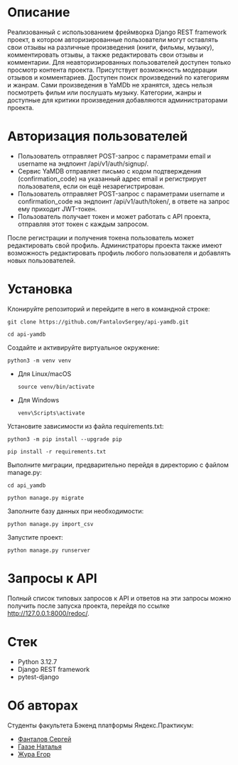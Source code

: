 # Описание
Реализованный с использованием фреймворка Django REST framework проект, в котором авторизированные пользователи могут оставлять свои отзывы на различные произведения (книги, фильмы, музыку), комментировать отзывы, а также редактировать свои отзывы и комментарии. Для неавторизированных пользователей доступен только просмотр контента проекта. Присутствует возможность модерации отзывов и комментариев. Доступен поиск произведений по категориям и жанрам. Сами произведения в YaMDb не хранятся, здесь нельзя посмотреть фильм или послушать музыку. Категории, жанры и доступные для критики произведения добавляются администраторами проекта.

# Авторизация пользователей
- Пользователь отправляет POST-запрос с параметрами email и username на эндпоинт /api/v1/auth/signup/.
- Сервис YaMDB отправляет письмо с кодом подтверждения (confirmation_code) на указанный адрес email и регистрирует пользователя, если он ещё незарегистрирован.
- Пользователь отправляет POST-запрос с параметрами username и confirmation_code на эндпоинт /api/v1/auth/token/, в ответе на запрос ему приходит JWT-токен.
- Пользователь получает токен и может работать с API проекта, отправляя этот токен с каждым запросом.

После регистрации и получения токена пользователь может редактировать свой профиль. Администраторы проекта также имеют возможность редактировать профиль любого пользователя и добавлять новых пользователей.

# Установка
Клонируйте репозиторий и перейдите в него в командной строке:

```
git clone https://github.com/FantalovSergey/api-yamdb.git
```

```
cd api-yamdb
```

Cоздайте и активируйте виртуальное окружение:

```
python3 -m venv venv
```

* Для Linux/macOS

    ```
    source venv/bin/activate
    ```

* Для Windows

    ```
    venv\Scripts\activate
    ```

Установите зависимости из файла requirements.txt:

```
python3 -m pip install --upgrade pip
```

```
pip install -r requirements.txt
```

Выполните миграции, предварительно перейдя в директорию с файлом manage.py:

```
cd api_yamdb
```

```
python manage.py migrate
```

Заполните базу данных при необходимости:

```
python manage.py import_csv
```

Запустите проект:

```
python manage.py runserver
```

# Запросы к API
Полный список типовых запросов к API и ответов на эти запросы можно получить после запуска проекта, перейдя по ссылке http://127.0.0.1:8000/redoc/.

# Стек
- Python 3.12.7
- Django REST framework
- pytest-django

# Об авторах
Студенты факультета Бэкенд платформы Яндекс.Практикум:
- [Фанталов Сергей](https://github.com/FantalovSergey)
- [Гаазе Наталья](https://github.com/lonlait)
- [Жура Егор](https://github.com/ZHARA1709)
